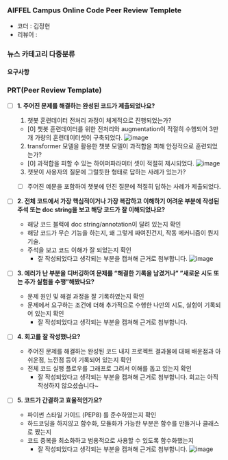 ### AIFFEL Campus Online Code Peer Review Templete
- 코더 : 김정현
- 리뷰어 :

### 뉴스 카테고리 다중분류
#### 요구사항

### PRT(Peer Review Template)
- [ ]  **1. 주어진 문제를 해결하는 완성된 코드가 제출되었나요?**
     
    1. 챗봇 훈련데이터 전처리 과정이 체계적으로 진행되었는가?
    - [0] 챗봇 훈련데이터를 위한 전처리와 augmentation이 적절히 수행되어 3만개 가량의 훈련데이터셋이 구축되었다.
     ![image](https://github.com/seoulcity/AIFFEL_going_deeper/assets/110083249/9fbef693-63f5-404b-b652-4a0583580a39)

  
    2. transformer 모델을 활용한 챗봇 모델이 과적합을 피해 안정적으로 훈련되었는가?
    - [0] 과적합을 피할 수 있는 하이퍼파라미터 셋이 적절히 제시되었다.
     ![image](https://github.com/seoulcity/AIFFEL_going_deeper/assets/110083249/51564e04-44ce-4408-8b8e-6b823a8174bc)

  
    3. 챗봇이 사용자의 질문에 그럴듯한 형태로 답하는 사례가 있는가?
    - [ ] 주어진 예문을 포함하여 챗봇에 던진 질문에 적절히 답하는 사례가 제출되었다.
     

- [ ]  **2. 전체 코드에서 가장 핵심적이거나 가장 복잡하고 이해하기 어려운 부분에 작성된
주석 또는 doc string을 보고 해당 코드가 잘 이해되었나요?**
    - 해당 코드 블럭에 doc string/annotation이 달려 있는지 확인
    - 해당 코드가 무슨 기능을 하는지, 왜 그렇게 짜여진건지, 작동 메커니즘이 뭔지 기술.
    - 주석을 보고 코드 이해가 잘 되었는지 확인
        - 잘 작성되었다고 생각되는 부분을 캡쳐해 근거로 첨부합니다.
     ![image](https://github.com/seoulcity/AIFFEL_going_deeper/assets/110083249/943574bb-d732-450f-a2f2-aef7d5e55116)

     

- [ ]  **3. 에러가 난 부분을 디버깅하여 문제를 “해결한 기록을 남겼거나”
”새로운 시도 또는 추가 실험을 수행”해봤나요?**
    - 문제 원인 및 해결 과정을 잘 기록하였는지 확인
    - 문제에서 요구하는 조건에 더해 추가적으로 수행한 나만의 시도,
    실험이 기록되어 있는지 확인
        - 잘 작성되었다고 생각되는 부분을 캡쳐해 근거로 첨부합니다.


- [ ]  **4. 회고를 잘 작성했나요?**
    - 주어진 문제를 해결하는 완성된 코드 내지 프로젝트 결과물에 대해
    배운점과 아쉬운점, 느낀점 등이 기록되어 있는지 확인
    - 전체 코드 실행 플로우를 그래프로 그려서 이해를 돕고 있는지 확인
        - 잘 작성되었다고 생각되는 부분을 캡쳐해 근거로 첨부합니다.
     회고는 아직 작성하지 않으셨습니다~     

- [ ]  **5. 코드가 간결하고 효율적인가요?**
    - 파이썬 스타일 가이드 (PEP8) 를 준수하였는지 확인
    - 하드코딩을 하지않고 함수화, 모듈화가 가능한 부분은 함수를 만들거나 클래스로 짰는지
    - 코드 중복을 최소화하고 범용적으로 사용할 수 있도록 함수화했는지
        - 잘 작성되었다고 생각되는 부분을 캡쳐해 근거로 첨부합니다.
      ![image](https://github.com/seoulcity/AIFFEL_going_deeper/assets/110083249/d42de8fe-32c0-45ef-8e82-05aa3e904224)

